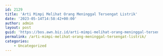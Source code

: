 ```yaml
---
id: 2129
title: 'Arti Mimpi Melihat Orang Meninggal Tersengat Listrik'
date: '2023-05-14T14:58:42+00:00'
author: admin
layout: post
guid: 'https://bos.awn.biz.id/arti-mimpi-melihat-orang-meninggal-tersengat-listrik/'
permalink: /arti-mimpi-melihat-orang-meninggal-tersengat-listrik/
categories:
    - Uncategorized
---
```


